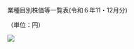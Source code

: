 業種目別株価等一覧表(令和６年11・12月分)

（単位：円）

![](https://www.nta.go.jp/tmp/0e19e8df-d309-4b32-9380-ca2cd97a9ad3/images/c4e2f186d5841669566e6353627f12eb2cda8855b845c510d68e8405c35a8a0e.jpg)